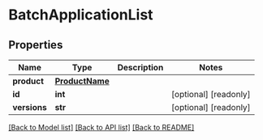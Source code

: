 # BatchApplicationList

## Properties
Name | Type | Description | Notes
------------ | ------------- | ------------- | -------------
**product** | [**ProductName**](ProductName.md) |  | 
**id** | **int** |  | [optional] [readonly] 
**versions** | **str** |  | [optional] [readonly] 

[[Back to Model list]](../README.md#documentation-for-models) [[Back to API list]](../README.md#documentation-for-api-endpoints) [[Back to README]](../README.md)


